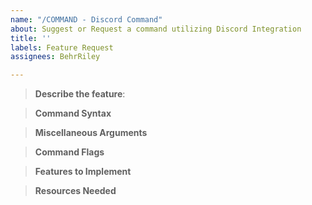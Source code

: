```yaml
---
name: "/COMMAND - Discord Command"
about: Suggest or Request a command utilizing Discord Integration
title: ''
labels: Feature Request
assignees: BehrRiley

---
```


<!--- Delete Inapplicable/Unnecessary Sections                            --->
<!--- Text wrapped in arrow-tags are Notes and may be deleted --->
<!--- If you haven't already, please review our Contribution Section's write-up on Feature Requests Here:
https://github.com/AuroraInteractive/network-script-data/blob/master/docs/contribution_docs/feature_requests.md
--->
> **Describe the feature**:
<!--- This is key for you to differentiate between people that have deeply thought about what you're requesting, or what this will solve for users versus those that are just in love with their idea. --->


> **Command Syntax**
<!--- Specify the exact usage this command would be used as well as what the command would do. Additionally, specify each sub-command / argument's usage if applicable. --->


> **Miscellaneous Arguments**
<!--- Specify any non-pertinent or miscellaneous features that would be either helpful or not explicitly related to the commands direct usage - such as: `/dcommand Help` | Would display a helpful syntax with explaination of usage and syntax of the command and it's sub-commands / arguments. --->


> **Command Flags**
<!--- Similar to arguments, specify flags (optimally with short-hands available) to change the outcome of data or information returned, if applicable. --->


> **Features to Implement**
<!--- Specific features that would be required to make this command work, if you are familiar with them. --->


> **Resources Needed**
<!--- If you are aware of specific conditions or features that we do not have access to, specify them here in a checklist formatted like this:
- [ ] To-Do | We need this because it's to-do.
This is not referring to scripts needed to be written in Denizen, but only explicitly features we do not currently have access to presently. --->
